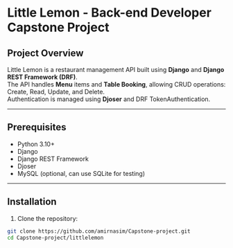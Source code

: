 # Little Lemon - Back-end Developer Capstone Project

<!-- 
  This README provides a full overview of the Little Lemon backend project.
  It includes installation instructions, API endpoints, authentication, and testing information.
-->

## Project Overview

Little Lemon is a restaurant management API built using **Django** and **Django REST Framework (DRF)**.  
The API handles **Menu** items and **Table Booking**, allowing CRUD operations: Create, Read, Update, and Delete.  
Authentication is managed using **Djoser** and DRF TokenAuthentication.

---

## Prerequisites

- Python 3.10+
- Django
- Django REST Framework
- Djoser
- MySQL (optional, can use SQLite for testing)

---

## Installation

<!-- Step-by-step guide for setting up the project locally -->

1. Clone the repository:
```bash
git clone https://github.com/amirnasim/Capstone-project.git
cd Capstone-project/littlelemon